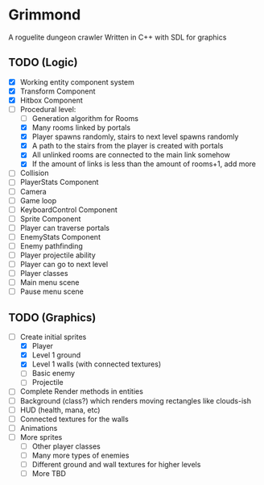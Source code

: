 # Grimmond
A roguelite dungeon crawler
Written in C++ with SDL for graphics

## TODO (Logic)
- [x] Working entity component system
- [x] Transform Component
- [x] Hitbox Component
- [ ] Procedural level:
  - [ ] Generation algorithm for Rooms
  - [x] Many rooms linked by portals
  - [x] Player spawns randomly, stairs to next level spawns randomly
  - [x] A path to the stairs from the player is created with portals
  - [x] All unlinked rooms are connected to the main link somehow
  - [x] If the amount of links is less than the amount of rooms+1, add more
- [ ] Collision
- [ ] PlayerStats Component
- [ ] Camera
- [ ] Game loop
- [ ] KeyboardControl Component
- [ ] Sprite Component
- [ ] Player can traverse portals 
- [ ] EnemyStats Component
- [ ] Enemy pathfinding
- [ ] Player projectile ability
- [ ] Player can go to next level
- [ ] Player classes
- [ ] Main menu scene
- [ ] Pause menu scene

## TODO (Graphics)
- [ ] Create initial sprites
  - [x] Player
  - [x] Level 1 ground
  - [x] Level 1 walls (with connected textures)
  - [ ] Basic enemy
  - [ ] Projectile
- [ ] Complete Render methods in entities
- [ ] Background (class?) which renders moving rectangles like clouds-ish
- [ ] HUD (health, mana, etc)
- [ ] Connected textures for the walls
- [ ] Animations
- [ ] More sprites
  - [ ] Other player classes
  - [ ] Many more types of enemies
  - [ ] Different ground and wall textures for higher levels
  - [ ] More TBD